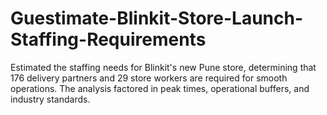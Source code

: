 # Guestimate-Blinkit-Store-Launch-Staffing-Requirements
Estimated the staffing needs for Blinkit's new Pune store, determining that 176 delivery partners and 29 store workers are required for smooth operations. The analysis factored in peak times, operational buffers, and industry standards.
